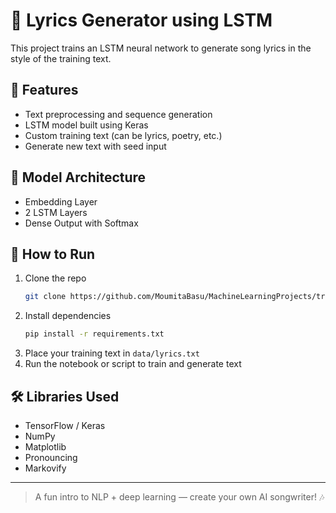 # 🎵 Lyrics Generator using LSTM

This project trains an LSTM neural network to generate song lyrics in the style of the training text.

## 📌 Features
- Text preprocessing and sequence generation
- LSTM model built using Keras
- Custom training text (can be lyrics, poetry, etc.)
- Generate new text with seed input

## 🧠 Model Architecture
- Embedding Layer
- 2 LSTM Layers
- Dense Output with Softmax

## 🚀 How to Run
1. Clone the repo
   ```bash
   git clone https://github.com/MoumitaBasu/MachineLearningProjects/tree/main/Lyrics%20Generator
   ```
2. Install dependencies
   ```bash
   pip install -r requirements.txt
   ```  
3. Place your training text in `data/lyrics.txt`
4. Run the notebook or script to train and generate text

## 🛠 Libraries Used
- TensorFlow / Keras
- NumPy
- Matplotlib
- Pronouncing
- Markovify

---

> A fun intro to NLP + deep learning — create your own AI songwriter! 🎶
